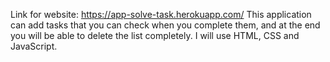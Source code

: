 Link for website: https://app-solve-task.herokuapp.com/
This application can add tasks that you can check when you complete them, and at the end you will be able to delete the list completely. I will use HTML, CSS and JavaScript.
